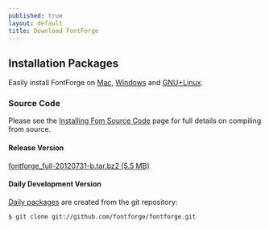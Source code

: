```yaml
---
published: true
layout: default
title: Download FontForge
---
```


Installation Packages
------------------------------

Easily install FontForge on [Mac](../mac/), [Windows](../windows/) and [GNU+Linux](../gnulinux/).

### Source Code

Please see the [Installing Fom Source Code](../source/) page for full details on compiling from source. 

#### Release Version

[fontforge_full-20120731-b.tar.bz2 (5.5 MB)](http://sourceforge.net/projects/fontforge/files/latest/download)

#### Daily Development Version

[Daily packages](https://build.opensuse.org/project/show?project=home%3Amonkeyiq%3Afontforge) are created from the git repository:

    $ git clone git://github.com/fontforge/fontforge.git
